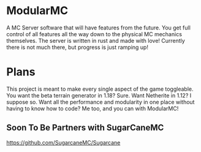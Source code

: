 # ModularMC
A MC Server software that will have features from the future. You get full control of all features all the way down to the physical MC mechanics themselves. The server is written in rust and made with love! Currently there is not much there, but progress is just ramping up!

# Plans
This project is meant to make every single aspect of the game toggleable. You want the beta terrain generator in 1.18? Sure. Want Netherite in 1.12? I suppose so. Want all the performance and modularity in one place without having to know how to code? Me too, and you can with ModularMC!

## Soon To Be Partners with SugarCaneMC 
https://github.com/SugarcaneMC/Sugarcane
